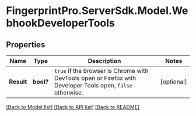 # FingerprintPro.ServerSdk.Model.WebhookDeveloperTools
## Properties

Name | Type | Description | Notes
------------ | ------------- | ------------- | -------------
**Result** | **bool?** | `true` if the browser is Chrome with DevTools open or Firefox with Developer Tools open, `false` otherwise.  | [optional] 

[[Back to Model list]](../README.md#documentation-for-models) [[Back to API list]](../README.md#documentation-for-api-endpoints) [[Back to README]](../README.md)

